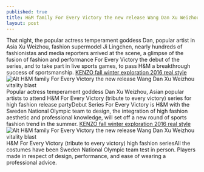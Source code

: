 ```yaml
---
published: true
title: H&M family For Every Victory the new release Wang Dan Xu Weizhou vitality blast
layout: post
---
```

That night, the popular actress temperament goddess Dan, popular artist in Asia Xu Weizhou, fashion supermodel Ji Lingchen, nearly hundreds of fashionistas and media reporters arrived at the scene, a glimpse of the fusion of fashion and performance For Every Victory the debut of the series, and to take part in live sports games, to pass H&M a breakthrough success of sportsmanship. [KENZO fall winter exploration 2016 real style](http://www.focalstyle.com/2016/07/20/kenzo-fall-winter-exploration-2016-real-style/)![Alt H&M family For Every Victory the new release Wang Dan Xu Weizhou vitality blast](https://c2.staticflickr.com/8/7629/28173914860_480d90854b_z.jpg)Popular actress temperament goddess Dan Xu Weizhou, Asian popular artists to attend H&M For Every Victory (tribute to every victory) series for high fashion release partyDebut Series For Every Victory is H&M with the Sweden National Olympic team to design, the integration of high fashion aesthetic and professional knowledge, will set off a new round of sports fashion trend in the summer. [KENZO fall winter exploration 2016 real style](http://www.focalstyle.com/2016/07/20/kenzo-fall-winter-exploration-2016-real-style/)![Alt H&M family For Every Victory the new release Wang Dan Xu Weizhou vitality blast](https://c1.staticflickr.com/9/8837/28352040992_6b3cb1b1c3_z.jpg)H&M For Every Victory (tribute to every victory) high fashion seriesAll the costumes have been Sweden National Olympic team test in person. Players made in respect of design, performance, and ease of wearing a professional advice.